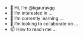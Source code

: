 - 👋 Hi, I’m @kgauravgg
- 👀 I’m interested in ...
- 🌱 I’m currently learning ...
- 💞️ I’m looking to collaborate on ...
- 📫 How to reach me ...

<!---
kgauravgg/kgauravgg is a ✨ special ✨ repository because its `README.md` (this file) appears on your GitHub profile.
You can click the Preview link to take a look at your changes.
--->
